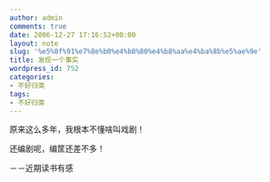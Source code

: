 ```yaml
---
author: admin
comments: true
date: 2006-12-27 17:16:52+00:00
layout: note
slug: '%e5%8f%91%e7%8e%b0%e4%b8%80%e4%b8%aa%e4%ba%8b%e5%ae%9e'
title: 发现一个事实
wordpress_id: 752
categories:
- 不好归类
tags:
- 不好归类
---
```


原来这么多年，我根本不懂啥叫戏剧！

还编剧呢，编筐还差不多！

－－近期读书有感
